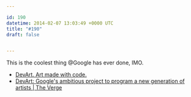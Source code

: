 ```yaml
---

id: 190
datetime: 2014-02-07 13:03:49 +0000 UTC
title: "#190"
draft: false


---
```


This is the coolest thing @Google has ever done, IMO. 

 
 * [DevArt. Art made with code.](https://devart.withgoogle.com/)
 * [DevArt: Google's ambitious project to program a new generation of artists | The Verge](http://www.theverge.com/2014/2/5/5381192/google-devart-barbican-digital-revolution-competition)


